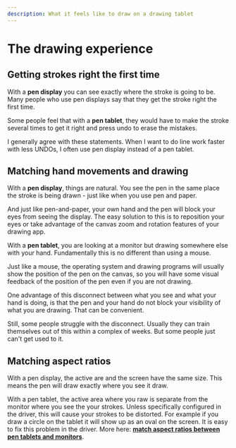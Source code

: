 ```yaml
---
description: What it feels like to draw on a drawing tablet
---
```


# The drawing experience

## G**etting strokes right the first time**

With a **pen display** you can see exactly where the stroke is going to be. Many people who use pen displays say that they get the stroke right the first time.&#x20;

Some people feel that with a **pen tablet**, they would have to make the stroke several times to get it right and press undo to erase the mistakes.&#x20;

I generally agree with these statements. When I want to do line work faster with less UNDOs, I often use pen display instead of a pen tablet.

## Matching hand movements and drawing

With a **pen display**, things are natural. You see the pen in the same place the stroke is being drawn - just like when you use pen and paper.

And just like pen-and-paper, your own hand and the pen will block your eyes from seeing the display. The easy solution to this is to reposition your eyes or take advantage of the canvas zoom and rotation features of your drawing app.

With a **pen tablet**, you are looking at a monitor but drawing somewhere else with your hand. Fundamentally this is no different than using a mouse.&#x20;

Just like a mouse, the operating system and drawing programs will usually show the position of the pen on the canvas, so you will have some visual feedback of the position of the pen even if you are not drawing.

One advantage of this disconnect between what you see and what your hand is doing, is that the pen and your hand do not block your visibility of what you are drawing. That can be convenient.

Still, some people struggle with the disconnect. Usually they can train themselves out of this within a complex of weeks. But some people just can't get used to it.



## Matching aspect ratios

With a pen display, the active are and the screen have the same size. This means the pen will draw exactly where you see it draw.

With a pen tablet, the active area where you raw is separate from the monitor where you see the your strokes. Unless specifically configured in the driver, this will cause your strokes to be distorted. For example if you draw a circle on the tablet it will show up as an oval on the screen. It is easy to fix this problem in the driver. More here: [**match aspect ratios between pen tablets and monitors**](../guides/core-features/active-area-aspect-ratio.md).
